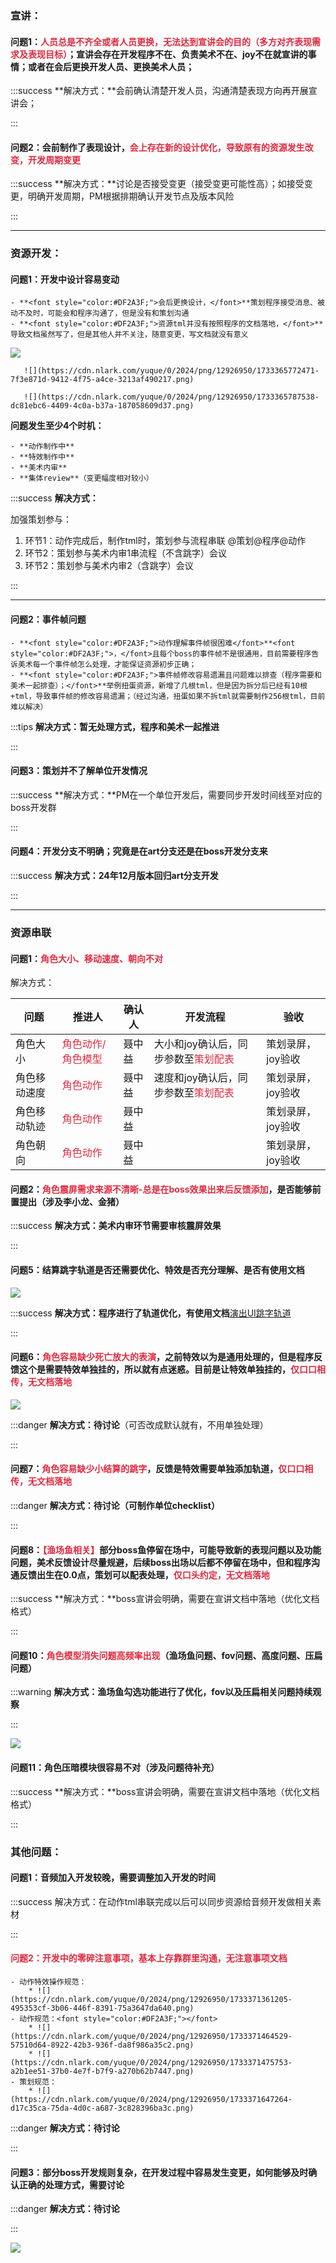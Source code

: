 ### 宣讲：
#### 问题1：<font style="color:#DF2A3F;">人员总是不齐全或者人员更换，无法达到宣讲会的目的（多方对齐表现需求及表现目标）</font>；宣讲会存在开发程序不在、负责美术不在、joy不在就宣讲的事情；或者在会后更换开发人员、更换美术人员；
:::success
**解决方式：**会前确认清楚开发人员，沟通清楚表现方向再开展宣讲会；

:::



#### 问题2：会前制作了表现设计，<font style="color:#DF2A3F;">会上存在新的设计优化，导致原有的资源发生改变，开发周期变更</font>
:::success
**解决方式：**讨论是否接受变更（接受变更可能性高）；如接受变更，明确开发周期，PM根据排期确认开发节点及版本风险

:::



---

### 资源开发：
#### 问题1：开发中设计容易变动
    - **<font style="color:#DF2A3F;">会后更换设计，</font>**策划程序接受消息、被动不及时，可能会和程序沟通了，但是没有和策划沟通
    - **<font style="color:#DF2A3F;">资源tml并没有按照程序的文档落地，</font>**导致文档虽然写了，但是其他人并不关注，随意变更，写文档就没有意义

![](https://cdn.nlark.com/yuque/0/2024/png/12926950/1733365750958-737bb546-0621-49c6-9c6c-25c35aac5969.png)

       ![](https://cdn.nlark.com/yuque/0/2024/png/12926950/1733365772471-7f3e871d-9412-4f75-a4ce-3213af490217.png)

       ![](https://cdn.nlark.com/yuque/0/2024/png/12926950/1733365787538-dc81ebc6-4409-4c0a-b37a-187058609d37.png)

**问题发生至少4个时机：**

    - **动作制作中**
    - **特效制作中**
    - **美术内审**
    - **集体review**（变更幅度相对较小）

:::success
**解决方式：**

加强策划参与：

1. 环节1：动作完成后，制作tml时，策划参与流程串联 @策划@程序@动作
2. 环节2：策划参与美术内审1串流程（不含跳字）会议
3. 环节2：策划参与美术内审2（含跳字）会议

:::

****

#### 问题2：事件帧问题
    - **<font style="color:#DF2A3F;">动作理解事件帧很困难</font>**<font style="color:#DF2A3F;">，</font>且每个boss的事件帧不是很通用，目前需要程序告诉美术每一个事件帧怎么处理，才能保证资源初步正确；
    - **<font style="color:#DF2A3F;">事件帧修改容易遗漏且问题难以排查（程序需要和美术一起排查）；</font>**举例扭蛋资源，新增了几根tml，但是因为拆分后已经有10根+tml，导致事件帧的修改容易遗漏；（经过沟通，扭蛋如果不拆tml就需要制作256根tml，目前难以解决）

:::tips
**解决方式：暂无处理方式，程序和美术一起推进**

:::





#### 问题3：策划并不了解单位开发情况
:::success
**解决方式：**PM在一个单位开发后，需要同步开发时间线至对应的boss开发群

:::

#### 问题4：开发分支不明确；究竟是在art分支还是在boss开发分支来
:::success
**解决方式：24年12月版本回归art分支开发**

:::



---



### 资源串联
#### 问题1：<font style="color:#DF2A3F;">角色大小、移动速度、朝向不对</font>
解决方式：

| 问题 | 推进人 | 确认人 | 开发流程 | 验收 |
| --- | --- | --- | --- | --- |
| 角色大小 | <font style="color:#DF2A3F;">角色动作/角色模型</font> | 聂中益 | 大小和joy确认后，同步参数至<font style="color:#DF2A3F;">策划配表</font> | 策划录屏，joy验收 |
| 角色移动速度 | <font style="color:#DF2A3F;">角色动作</font> | 聂中益 | 速度和joy确认后，同步参数至<font style="color:#DF2A3F;">策划配表</font> | 策划录屏，joy验收 |
| 角色移动轨迹 | <font style="color:#DF2A3F;">角色动作</font> | 聂中益 |  | 策划录屏，joy验收 |
| 角色朝向 | <font style="color:#DF2A3F;">角色动作</font> | 聂中益 |  | 策划录屏，joy验收 |




#### 问题2：<font style="color:#DF2A3F;">角色震屏需求来源不清晰-总是在boss效果出来后反馈添加</font>，是否能够前置提出（涉及李小龙、金猪）
:::success
**解决方式：美术内审环节需要审核震屏效果**

:::



#### 问题5：结算跳字轨道是否还需要优化、特效是否充分理解、是否有使用文档
![](https://cdn.nlark.com/yuque/0/2024/png/12926950/1733371272641-5ecbde76-ada2-4d98-b7df-091ad102fbcc.png)

:::success
**解决方式：程序进行了轨道优化，有使用文档**[演出UI跳字轨道](https://snh48group.yuque.com/org-wiki-snh48group-ec9yge/rgqlf2/vpnwgydsgrxoe9sq?singleDoc#)

:::



#### 问题6：<font style="color:#DF2A3F;">角色容易缺少死亡放大的表演</font>，之前特效以为是通用处理的，但是程序反馈这个是需要特效单独挂的，所以就有点迷惑。目前是让特效单独挂的，<font style="color:#DF2A3F;">仅口口相传，无文档落地</font>
![](https://cdn.nlark.com/yuque/0/2024/png/12926950/1733371291506-2d865f14-d58f-46a6-8065-c7a34e1dc313.png)

:::danger
**解决方式：待讨论**（可否改成默认就有，不用单独处理）

:::



#### 问题7：<font style="color:#DF2A3F;">角色容易缺少小结算的跳字</font>，反馈是特效需要单独添加轨道，<font style="color:#DF2A3F;">仅口口相传，无文档落地</font>
:::danger
**解决方式：待讨论（可制作单位checklist）**

:::



#### 问题8：<font style="color:#DF2A3F;">【渔场鱼相关】</font>部分boss鱼停留在场中，可能导致新的表现问题以及功能问题，美术反馈设计尽量规避，后续boss出场以后都不停留在场中，但和程序沟通反馈出生在0.0点，策划可以配表处理，<font style="color:#DF2A3F;">仅口头约定，无文档落地</font>
:::success
**解决方式：**boss宣讲会明确，需要在宣讲文档中落地（优化文档格式）

:::

#### 
#### 问题10：<font style="color:#DF2A3F;">角色模型消失问题高频率出现</font>（渔场鱼问题、fov问题、高度问题、压扁问题）
:::warning
**解决方式：渔场鱼勾选功能进行了优化，fov以及压扁相关问题持续观察**

:::

![](https://cdn.nlark.com/yuque/0/2024/png/12926950/1733371527734-e79beb67-0636-4422-b8fd-5e57d3d124b3.png)



#### 问题11：角色压暗模块很容易不对（涉及问题待补充）
:::success
**解决方式：**boss宣讲会明确，需要在宣讲文档中落地（优化文档格式）

:::





### 其他问题：
#### 问题1：音频加入开发较晚，需要调整加入开发的时间
:::success
解决方式：在动作tml串联完成以后可以同步资源给音频开发做相关素材

:::



#### <font style="color:#DF2A3F;">问题2：开发中的零碎注意事项，基本上存靠群里沟通，无注意事项文档</font>
    - 动作特效操作规范：
        * ![](https://cdn.nlark.com/yuque/0/2024/png/12926950/1733371361205-495353cf-3b06-446f-8391-75a3647da640.png)
    - 动作规范：<font style="color:#DF2A3F;"></font>
        * ![](https://cdn.nlark.com/yuque/0/2024/png/12926950/1733371464529-57510d64-8922-42b3-936f-da8f986a35c2.png)
        * ![](https://cdn.nlark.com/yuque/0/2024/png/12926950/1733371475753-a2b1ee51-37b0-4e7f-b7f9-a270b62b7447.png)
    - 策划规范：
        * ![](https://cdn.nlark.com/yuque/0/2024/png/12926950/1733371647264-d17c35ca-75da-4d0c-a687-3c828396ba3c.png)

:::danger
**解决方式：待讨论**

:::



#### 问题3：部分boss开发规则复杂，在开发过程中容易发生变更，如何能够及时确认正确的处理方式，需要讨论
:::danger
**解决方式：待讨论**

:::

 ![](https://cdn.nlark.com/yuque/0/2024/png/12926950/1733371625892-8d7440db-b55e-4490-be09-69f417c0bfee.png)

